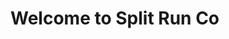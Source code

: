 <!DOCTYPE html>
<html>
<head>
  <title>Split Run Co</title>
</head>
<body>
  <h1>Welcome to Split Run Co</h1>
</body>
</html>
